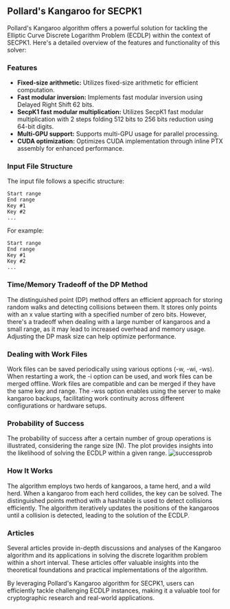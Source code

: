 ## Pollard's Kangaroo for SECPK1

Pollard's Kangaroo algorithm offers a powerful solution for tackling the Elliptic Curve Discrete Logarithm Problem (ECDLP) within the context of SECPK1. Here's a detailed overview of the features and functionality of this solver:

### Features

- **Fixed-size arithmetic:** Utilizes fixed-size arithmetic for efficient computation.
- **Fast modular inversion:** Implements fast modular inversion using Delayed Right Shift 62 bits.
- **SecpK1 fast modular multiplication:** Utilizes SecpK1 fast modular multiplication with 2 steps folding 512 bits to 256 bits reduction using 64-bit digits.
- **Multi-GPU support:** Supports multi-GPU usage for parallel processing.
- **CUDA optimization:** Optimizes CUDA implementation through inline PTX assembly for enhanced performance.

### Input File Structure

The input file follows a specific structure:

```
Start range
End range
Key #1
Key #2
...
```

For example:

```
Start range
End range
Key #1
Key #2
...
```

### Time/Memory Tradeoff of the DP Method

The distinguished point (DP) method offers an efficient approach for storing random walks and detecting collisions between them. It stores only points with an x value starting with a specified number of zero bits. However, there's a tradeoff when dealing with a large number of kangaroos and a small range, as it may lead to increased overhead and memory usage. Adjusting the DP mask size can help optimize performance.

### Dealing with Work Files

Work files can be saved periodically using various options (-w, -wi, -ws). When restarting a work, the -i option can be used, and work files can be merged offline. Work files are compatible and can be merged if they have the same key and range. The -wss option enables using the server to make kangaroo backups, facilitating work continuity across different configurations or hardware setups.

### Probability of Success

The probability of success after a certain number of group operations is illustrated, considering the range size (N). The plot provides insights into the likelihood of solving the ECDLP within a given range.
![successprob](https://github.com/GiladLeef/kangaroo/assets/96906027/bd7865f5-1eef-4207-b6a6-eac80a5064bb)

### How It Works

The algorithm employs two herds of kangaroos, a tame herd, and a wild herd. When a kangaroo from each herd collides, the key can be solved. The distinguished points method with a hashtable is used to detect collisions efficiently. The algorithm iteratively updates the positions of the kangaroos until a collision is detected, leading to the solution of the ECDLP.

### Articles

Several articles provide in-depth discussions and analyses of the Kangaroo algorithm and its applications in solving the discrete logarithm problem within a short interval. These articles offer valuable insights into the theoretical foundations and practical implementations of the algorithm.

By leveraging Pollard's Kangaroo algorithm for SECPK1, users can efficiently tackle challenging ECDLP instances, making it a valuable tool for cryptographic research and real-world applications.
